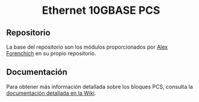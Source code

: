 <h1 align="center"> Ethernet 10GBASE PCS </h1>

## Repositorio
La base del repositorio son los módulos proporcionados por [Alex Forenchich](https://github.com/alexforencich/verilog-ethernet) en su propio repositorio.

## Documentación
Para obtener más información detallada sobre los bloques PCS, consulta la [documentación detallada en la Wiki](https://github.com/sofiavalos/Ethernet_10g_PCS/wiki/Bloques-PCS).

